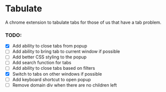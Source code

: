 # Tabulate

A chrome extension to tabulate tabs for those of us that have a tab problem.

### TODO:

- [x] Add ability to close tabs from popup
- [ ] Add ability to bring tab to current window if possible
- [ ] Add better CSS styling to the popup
- [ ] Add search function for tabs
- [ ] Add ability to close tabs based on filters
- [x] Switch to tabs on other windows if possible
- [ ] Add keyboard shortcut to open popup
- [ ] Remove domain div when there are no children left
